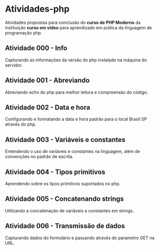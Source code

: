 # Atividades-php

Atividades propostas para conclusão do __curso de PHP Moderno__ da instituição __curso em vídeo__ para aprendizado em prática da linguagem de programação php.

## Atividade 000 - Info
Capturando as informações da versão do php instalado na máquina do servidor.

## Atividade 001 - Abreviando
Abreviando echo do php para melhor leitura e compreensão do código.

## Atividade 002 - Data e hora
Configurando e formatando a data e hora padrão para o local Brasil SP através do php.

## Atividade 003 - Variáveis e constantes
Entendendo o uso de variáveis e constantes na linguagem, além de convenções no padrão de escrita.

## Atividade 004 - Tipos primitivos
Aprendendo sobre os tipos primitivos suportados no php.

## Atividade 005 - Concatenando strings
Utilizando a concatenação de variáveis e constantes em strings.

## Atividade 006 - Transmissão de dados
Capturando dados do formulário e passando através do parametro GET na URL.
